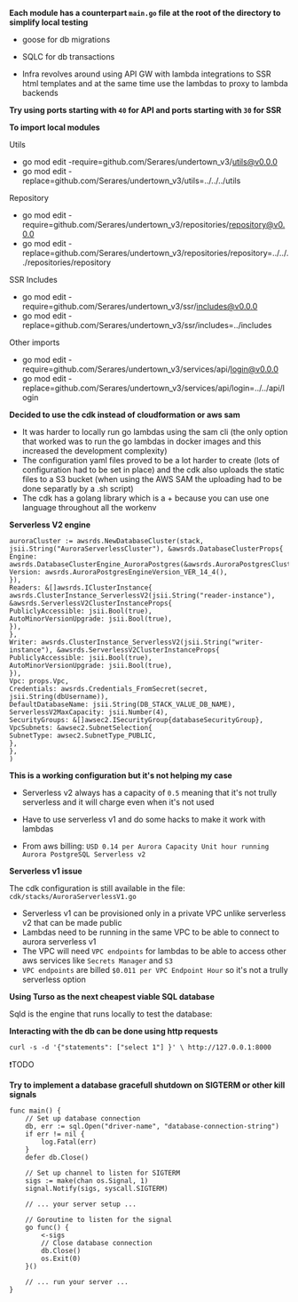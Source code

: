 **Each module has a counterpart `main.go` file at the root of the directory to simplify local testing**

- goose for db migrations
- SQLC for db transactions

- Infra revolves around using API GW with lambda integrations to SSR html templates and at the same time use the lambdas to proxy to lambda backends

**Try using ports starting with `40` for API and ports starting with `30` for SSR**

**To import local modules**

Utils

- go mod edit -require=github.com/Serares/undertown_v3/utils@v0.0.0
- go mod edit -replace=github.com/Serares/undertown_v3/utils=../../../utils

Repository

- go mod edit -require=github.com/Serares/undertown_v3/repositories/repository@v0.0.0
- go mod edit -replace=github.com/Serares/undertown_v3/repositories/repository=../../../repositories/repository

SSR Includes

- go mod edit -require=github.com/Serares/undertown_v3/ssr/includes@v0.0.0
- go mod edit -replace=github.com/Serares/undertown_v3/ssr/includes=../includes

Other imports

- go mod edit -require=github.com/Serares/undertown_v3/services/api/login@v0.0.0
- go mod edit -replace=github.com/Serares/undertown_v3/services/api/login=../../api/login

**Decided to use the cdk instead of cloudformation or aws sam**

- It was harder to locally run go lambdas using the sam cli (the only option that worked was to run the go lambdas in docker images and this increased the development complexity)
- The configuration yaml files proved to be a lot harder to create (lots of configuration had to be set in place) and the cdk also uploads the static files to a S3 bucket (when using the AWS SAM the uploading had to be done separatly by a .sh script)
- The cdk has a golang library which is a + because you can use one language throughout all the workenv

**Serverless V2 engine**

```
auroraCluster := awsrds.NewDatabaseCluster(stack, jsii.String("AuroraServerlessCluster"), &awsrds.DatabaseClusterProps{
Engine: awsrds.DatabaseClusterEngine_AuroraPostgres(&awsrds.AuroraPostgresClusterEngineProps{
Version: awsrds.AuroraPostgresEngineVersion_VER_14_4(),
}),
Readers: &[]awsrds.IClusterInstance{
awsrds.ClusterInstance_ServerlessV2(jsii.String("reader-instance"), &awsrds.ServerlessV2ClusterInstanceProps{
PubliclyAccessible: jsii.Bool(true),
AutoMinorVersionUpgrade: jsii.Bool(true),
}),
},
Writer: awsrds.ClusterInstance_ServerlessV2(jsii.String("writer-instance"), &awsrds.ServerlessV2ClusterInstanceProps{
PubliclyAccessible: jsii.Bool(true),
AutoMinorVersionUpgrade: jsii.Bool(true),
}),
Vpc: props.Vpc,
Credentials: awsrds.Credentials_FromSecret(secret, jsii.String(dbUsername)),
DefaultDatabaseName: jsii.String(DB_STACK_VALUE_DB_NAME),
ServerlessV2MaxCapacity: jsii.Number(4),
SecurityGroups: &[]awsec2.ISecurityGroup{databaseSecurityGroup},
VpcSubnets: &awsec2.SubnetSelection{
SubnetType: awsec2.SubnetType_PUBLIC,
},
},
)
```

**This is a working configuration but it's not helping my case**

- Serverless v2 always has a capacity of `0.5` meaning that it's not trully serverless and it will charge even when it's not used

- Have to use serverless v1 and do some hacks to make it work with lambdas

- From aws billing: `USD 0.14 per Aurora Capacity Unit hour running Aurora PostgreSQL Serverless v2`

**Serverless v1 issue**

The cdk configuration is still available in the file:
`cdk/stacks/AuroraServerlessV1.go`

- Serverless v1 can be provisioned only in a private VPC unlike serverless v2 that can be made public
- Lambdas need to be running in the same VPC to be able to connect to aurora serverless v1
- The VPC will need `VPC endpoints` for lambdas to be able to access other aws services like `Secrets Manager` and `S3`
- `VPC endpoints` are billed `$0.011 per VPC Endpoint Hour` so it's not a trully serverless option

**Using Turso as the next cheapest viable SQL database**

Sqld is the engine that runs locally to test the database:

**Interacting with the db can be done using http requests**

`curl -s -d '{"statements": ["select 1"] }' \
        http://127.0.0.1:8000`

❗TODO

**Try to implement a database gracefull shutdown on SIGTERM or other kill signals**

```
func main() {
    // Set up database connection
    db, err := sql.Open("driver-name", "database-connection-string")
    if err != nil {
        log.Fatal(err)
    }
    defer db.Close()

    // Set up channel to listen for SIGTERM
    sigs := make(chan os.Signal, 1)
    signal.Notify(sigs, syscall.SIGTERM)

    // ... your server setup ...

    // Goroutine to listen for the signal
    go func() {
        <-sigs
        // Close database connection
        db.Close()
        os.Exit(0)
    }()

    // ... run your server ...
}
```
